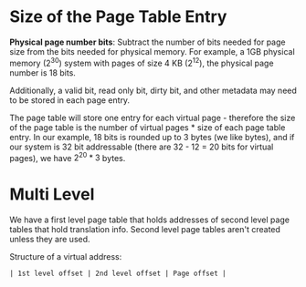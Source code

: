 # Size of the Page Table Entry
**Physical page number bits**: Subtract the number of bits needed for page size from the bits needed for physical memory. For example, a 1GB physical memory ($2^{30}$) system with pages of size 4 KB ($2^{12}$), the physical page number is 18 bits.

Additionally, a valid bit, read only bit, dirty bit, and other metadata may need to be stored in each page entry.

The page table will store one entry for each virtual page - therefore the size of the page table is the number of virtual pages * size of each page table entry. In our example, 18 bits is rounded up to 3 bytes (we like bytes), and if our system is 32 bit addressable (there are 32 - 12 = 20 bits for virtual pages), we have $2^{20} * 3$ bytes.

# Multi Level
We have a first level page table that holds addresses of second level page tables that hold translation info. Second level page tables aren't created unless they are used.

Structure of a virtual address:
```
| 1st level offset | 2nd level offset | Page offset |
```
